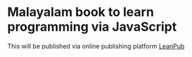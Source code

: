 # Malayalam book to learn programming via JavaScript
This will be published via online publishing platform [LeanPub](http://www.leanpub.com)
